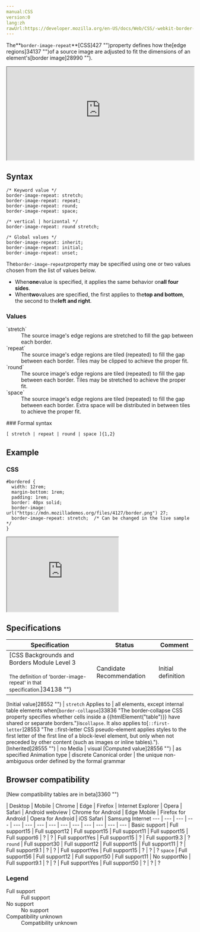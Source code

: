 ```yaml
---
manual:CSS
version:0
lang:zh
rawUrl:https://developer.mozilla.org/en-US/docs/Web/CSS/-webkit-border-fit
---
```






The**`border-image-repeat`**[CSS]427 "")property defines how the[edge regions]34137 "")of a source image are adjusted to fit the dimensions of an element&#39;s[border image]28990 "").

<iframe src='https://interactive-examples.mdn.mozilla.net/pages/css/border-image-repeat.html' width='100%' height='250'></iframe>

## Syntax<a name="Syntax"></a>

```
/* Keyword value */
border-image-repeat: stretch;
border-image-repeat: repeat;
border-image-repeat: round;
border-image-repeat: space;

/* vertical | horizontal */
border-image-repeat: round stretch;

/* Global values */
border-image-repeat: inherit;
border-image-repeat: initial;
border-image-repeat: unset;
```


The`border-image-repeat`property may be specified using one or two values chosen from the list of values below.


* When**one**value is specified, it applies the same behavior on**all four sides**.
* When**two**values are specified, the first applies to the**top and bottom**, the second to the**left and right**.

### Values<a name="Values"></a>
<dl><dt id=''>`stretch`</dt><dd>The source image&#39;s edge regions are stretched to fill the gap between each border.</dd><dt id=''>`repeat`</dt><dd>The source image&#39;s edge regions are tiled (repeated) to fill the gap between each border. Tiles may be clipped to achieve the proper fit.</dd><dt id=''>`round`</dt><dd>The source image&#39;s edge regions are tiled (repeated) to fill the gap between each border. Tiles may be stretched to achieve the proper fit.</dd><dt id=''>`space`</dt><dd>The source image&#39;s edge regions are tiled (repeated) to fill the gap between each border. Extra space will be distributed in between tiles to achieve the proper fit.</dd></dl>
### Formal syntax<a name="Formal_syntax"></a>

```
[ stretch | repeat | round | space ]{1,2}
```

## Example<a name="Example"></a>

### CSS<a name="CSS"></a>

```
#bordered {
  width: 12rem;
  margin-bottom: 1rem;
  padding: 1rem;
  border: 40px solid;
  border-image: url("https://mdn.mozillademos.org/files/4127/border.png") 27;
  border-image-repeat: stretch;  /* Can be changed in the live sample */
} 

```


<iframe src='https://mdn.mozillademos.org/en-US/docs/Web/CSS/border-image-repeat$samples/Example?revision=1360988' width='auto' height='200'></iframe>



## Specifications<a name="Specifications"></a>

Specification | Status | Comment 
 ---  |  ---  |  ---  | 
[CSS Backgrounds and Borders Module Level 3<br></br><small>The definition of &#39;border-image-repeat&#39; in that specification.</small>]34138 "") | Candidate Recommendation | Initial definition 


[Initial value]28552 "") | `stretch` 
Applies to | all elements, except internal table elements when[`border-collapse`]33836 "The border-collapse CSS property specifies whether cells inside a {{htmlElement("table")}} have shared or separate borders.")is`collapse`. It also applies to[`::first-letter`]28553 "The ::first-letter CSS pseudo-element applies styles to the first letter of the first line of a block-level element, but only when not preceded by other content (such as images or inline tables)."). 
[Inherited]28555 "") | no 
Media | visual 
[Computed value]28556 "") | as specified 
Animation type | discrete 
Canonical order | the unique non-ambiguous order defined by the formal grammar 



## Browser compatibility<a name="Browser_compatibility"></a>
[New compatibility tables are in beta<i></i>]3360 "")

 | <abbr>Desktop<i></i></abbr> | <abbr>Mobile<i></i></abbr> 
 | <abbr>Chrome<i></i></abbr> | <abbr>Edge<i></i></abbr> | <abbr>Firefox<i></i></abbr> | <abbr>Internet Explorer<i></i></abbr> | <abbr>Opera<i></i></abbr> | <abbr>Safari<i></i></abbr> | <abbr>Android webview<i></i></abbr> | <abbr>Chrome for Android<i></i></abbr> | <abbr>Edge Mobile<i></i></abbr> | <abbr>Firefox for Android<i></i></abbr> | <abbr>Opera for Android<i></i></abbr> | <abbr>iOS Safari<i></i></abbr> | <abbr>Samsung Internet<i></i></abbr> 
 ---  |  ---  |  ---  |  ---  |  ---  |  ---  |  ---  |  ---  |  ---  |  ---  |  ---  |  ---  |  ---  |  ---  | 
Basic support | <abbr>Full support</abbr>15 | <abbr>Full support</abbr>12 | <abbr>Full support</abbr>15 | <abbr>Full support</abbr>11 | <abbr>Full support</abbr>15 | <abbr>Full support</abbr>6 | <abbr>?</abbr> | <abbr>?</abbr> | <abbr>Full support</abbr>Yes | <abbr>Full support</abbr>15 | <abbr>?</abbr> | <abbr>Full support</abbr>9.3 | <abbr>?</abbr> 
`round` | <abbr>Full support</abbr>30 | <abbr>Full support</abbr>12 | <abbr>Full support</abbr>15 | <abbr>Full support</abbr>11 | <abbr>?</abbr> | <abbr>Full support</abbr>9.1 | <abbr>?</abbr> | <abbr>?</abbr> | <abbr>Full support</abbr>Yes | <abbr>Full support</abbr>15 | <abbr>?</abbr> | <abbr>?</abbr> | <abbr>?</abbr> 
`space` | <abbr>Full support</abbr>56 | <abbr>Full support</abbr>12 | <abbr>Full support</abbr>50 | <abbr>Full support</abbr>11 | <abbr>No support</abbr>No | <abbr>Full support</abbr>9.1 | <abbr>?</abbr> | <abbr>?</abbr> | <abbr>Full support</abbr>Yes | <abbr>Full support</abbr>50 | <abbr>?</abbr> | <abbr>?</abbr> | <abbr>?</abbr> 


### Legend<a name="Legend"></a>
<dl><dt id=''><abbr>Full support</abbr></dt><dd>Full support</dd><dt id=''><abbr>No support</abbr></dt><dd>No support</dd><dt id=''><abbr>Compatibility unknown</abbr></dt><dd>Compatibility unknown</dd></dl>



